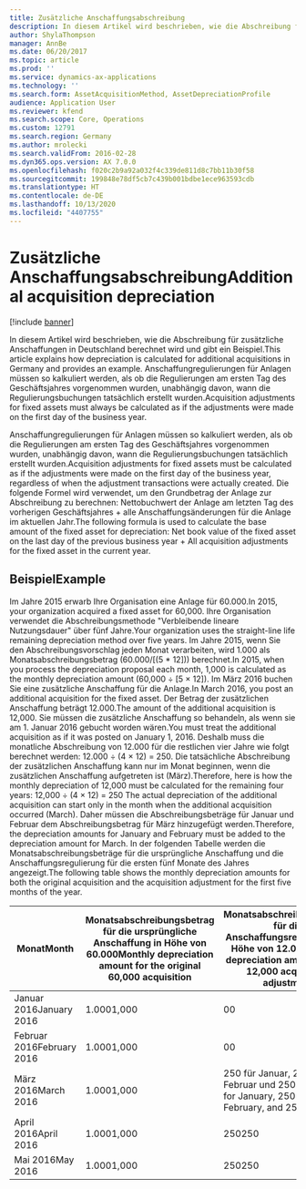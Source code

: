 ```yaml
---
title: Zusätzliche Anschaffungsabschreibung
description: In diesem Artikel wird beschrieben, wie die Abschreibung für zusätzliche Anschaffungen in Deutschland berechnet wird und gibt ein Beispiel. Anschaffungregulierungen für Anlagen müssen so kalkuliert werden, als ob die Regulierungen am ersten Tag des Geschäftsjahres vorgenommen wurden, unabhängig davon, wann die Regulierungsbuchungen tatsächlich erstellt wurden.
author: ShylaThompson
manager: AnnBe
ms.date: 06/20/2017
ms.topic: article
ms.prod: ''
ms.service: dynamics-ax-applications
ms.technology: ''
ms.search.form: AssetAcquisitionMethod, AssetDepreciationProfile
audience: Application User
ms.reviewer: kfend
ms.search.scope: Core, Operations
ms.custom: 12791
ms.search.region: Germany
ms.author: mrolecki
ms.search.validFrom: 2016-02-28
ms.dyn365.ops.version: AX 7.0.0
ms.openlocfilehash: f020c2b9a92a032f4c339de811d8c7bb11b30f58
ms.sourcegitcommit: 199848e78df5cb7c439b001bdbe1ece963593cdb
ms.translationtype: HT
ms.contentlocale: de-DE
ms.lasthandoff: 10/13/2020
ms.locfileid: "4407755"
---
```

# <a name="additional-acquisition-depreciation"></a><span data-ttu-id="ebc8c-104">Zusätzliche Anschaffungsabschreibung</span><span class="sxs-lookup"><span data-stu-id="ebc8c-104">Additional acquisition depreciation</span></span>

[!include [banner](../includes/banner.md)]

<span data-ttu-id="ebc8c-105">In diesem Artikel wird beschrieben, wie die Abschreibung für zusätzliche Anschaffungen in Deutschland berechnet wird und gibt ein Beispiel.</span><span class="sxs-lookup"><span data-stu-id="ebc8c-105">This article explains how depreciation is calculated for additional acquisitions in Germany and provides an example.</span></span> <span data-ttu-id="ebc8c-106">Anschaffungregulierungen für Anlagen müssen so kalkuliert werden, als ob die Regulierungen am ersten Tag des Geschäftsjahres vorgenommen wurden, unabhängig davon, wann die Regulierungsbuchungen tatsächlich erstellt wurden.</span><span class="sxs-lookup"><span data-stu-id="ebc8c-106">Acquisition adjustments for fixed assets must always be calculated as if the adjustments were made on the first day of the business year.</span></span>

<span data-ttu-id="ebc8c-107">Anschaffungregulierungen für Anlagen müssen so kalkuliert werden, als ob die Regulierungen am ersten Tag des Geschäftsjahres vorgenommen wurden, unabhängig davon, wann die Regulierungsbuchungen tatsächlich erstellt wurden.</span><span class="sxs-lookup"><span data-stu-id="ebc8c-107">Acquisition adjustments for fixed assets must be calculated as if the adjustments were made on the first day of the business year, regardless of when the adjustment transactions were actually created.</span></span> <span data-ttu-id="ebc8c-108">Die folgende Formel wird verwendet, um den Grundbetrag der Anlage zur Abschreibung zu berechnen: Nettobuchwert der Anlage am letzten Tag des vorherigen Geschäftsjahres + alle Anschaffungsänderungen für die Anlage im aktuellen Jahr.</span><span class="sxs-lookup"><span data-stu-id="ebc8c-108">The following formula is used to calculate the base amount of the fixed asset for depreciation: Net book value of the fixed asset on the last day of the previous business year + All acquisition adjustments for the fixed asset in the current year.</span></span>

## <a name="example"></a><span data-ttu-id="ebc8c-109">Beispiel</span><span class="sxs-lookup"><span data-stu-id="ebc8c-109">Example</span></span>
<span data-ttu-id="ebc8c-110">Im Jahre 2015 erwarb Ihre Organisation eine Anlage für 60.000.</span><span class="sxs-lookup"><span data-stu-id="ebc8c-110">In 2015, your organization acquired a fixed asset for 60,000.</span></span> <span data-ttu-id="ebc8c-111">Ihre Organisation verwendet die Abschreibungsmethode "Verbleibende lineare Nutzungsdauer" über fünf Jahre.</span><span class="sxs-lookup"><span data-stu-id="ebc8c-111">Your organization uses the straight-line life remaining depreciation method over five years.</span></span> <span data-ttu-id="ebc8c-112">Im Jahre 2015, wenn Sie den Abschreibungsvorschlag jeden Monat verarbeiten, wird 1.000 als Monatsabschreibungsbetrag (60.000/\[(5 \* 12\])) berechnet.</span><span class="sxs-lookup"><span data-stu-id="ebc8c-112">In 2015, when you process the depreciation proposal each month, 1,000 is calculated as the monthly depreciation amount (60,000 ÷ \[5 × 12\]).</span></span> <span data-ttu-id="ebc8c-113">Im März 2016 buchen Sie eine zusätzliche Anschaffung für die Anlage.</span><span class="sxs-lookup"><span data-stu-id="ebc8c-113">In March 2016, you post an additional acquisition for the fixed asset.</span></span> <span data-ttu-id="ebc8c-114">Der Betrag der zusätzlichen Anschaffung beträgt 12.000.</span><span class="sxs-lookup"><span data-stu-id="ebc8c-114">The amount of the additional acquisition is 12,000.</span></span> <span data-ttu-id="ebc8c-115">Sie müssen die zusätzliche Anschaffung so behandeln, als wenn sie am 1. Januar 2016 gebucht worden wären.</span><span class="sxs-lookup"><span data-stu-id="ebc8c-115">You must treat the additional acquisition as if it was posted on January 1, 2016.</span></span> <span data-ttu-id="ebc8c-116">Deshalb muss die monatliche Abschreibung von 12.000 für die restlichen vier Jahre wie folgt berechnet werden: 12.000 ÷ (4 × 12) = 250. Die tatsächliche Abschreibung der zusätzlichen Anschaffung kann nur im Monat beginnen, wenn die zusätzlichen Anschaffung aufgetreten ist (März).</span><span class="sxs-lookup"><span data-stu-id="ebc8c-116">Therefore, here is how the monthly depreciation of 12,000 must be calculated for the remaining four years: 12,000 ÷ (4 × 12) = 250 The actual depreciation of the additional acquisition can start only in the month when the additional acquisition occurred (March).</span></span> <span data-ttu-id="ebc8c-117">Daher müssen die Abschreibungsbeträge für Januar und Februar dem Abschreibungsbetrag für März hinzugefügt werden.</span><span class="sxs-lookup"><span data-stu-id="ebc8c-117">Therefore, the depreciation amounts for January and February must be added to the depreciation amount for March.</span></span> <span data-ttu-id="ebc8c-118">In der folgenden Tabelle werden die Monatsabschreibungsbeträge für die ursprüngliche Anschaffung und die Anschaffungsregulierung für die ersten fünf Monate des Jahres angezeigt.</span><span class="sxs-lookup"><span data-stu-id="ebc8c-118">The following table shows the monthly depreciation amounts for both the original acquisition and the acquisition adjustment for the first five months of the year.</span></span>

| <span data-ttu-id="ebc8c-119">Monat</span><span class="sxs-lookup"><span data-stu-id="ebc8c-119">Month</span></span>         | <span data-ttu-id="ebc8c-120">Monatsabschreibungsbetrag für die ursprüngliche Anschaffung in Höhe von 60.000</span><span class="sxs-lookup"><span data-stu-id="ebc8c-120">Monthly depreciation amount for the original 60,000 acquisition</span></span> | <span data-ttu-id="ebc8c-121">Monatsabschreibungsbetrag für die Anschaffungsregulierung in Höhe von 12.000</span><span class="sxs-lookup"><span data-stu-id="ebc8c-121">Monthly depreciation amount for the 12,000 acquisition adjustment</span></span> | <span data-ttu-id="ebc8c-122">Gesamtabschreibungsbetrag</span><span class="sxs-lookup"><span data-stu-id="ebc8c-122">Total depreciation amount</span></span> |
|---------------|-----------------------------------------------------------------|-------------------------------------------------------------------|---------------------------|
| <span data-ttu-id="ebc8c-123">Januar 2016</span><span class="sxs-lookup"><span data-stu-id="ebc8c-123">January 2016</span></span>  | <span data-ttu-id="ebc8c-124">1.000</span><span class="sxs-lookup"><span data-stu-id="ebc8c-124">1,000</span></span>                                                           | <span data-ttu-id="ebc8c-125">0</span><span class="sxs-lookup"><span data-stu-id="ebc8c-125">0</span></span>                                                                 | <span data-ttu-id="ebc8c-126">1.000</span><span class="sxs-lookup"><span data-stu-id="ebc8c-126">1,000</span></span>                     |
| <span data-ttu-id="ebc8c-127">Februar 2016</span><span class="sxs-lookup"><span data-stu-id="ebc8c-127">February 2016</span></span> | <span data-ttu-id="ebc8c-128">1.000</span><span class="sxs-lookup"><span data-stu-id="ebc8c-128">1,000</span></span>                                                           | <span data-ttu-id="ebc8c-129">0</span><span class="sxs-lookup"><span data-stu-id="ebc8c-129">0</span></span>                                                                 | <span data-ttu-id="ebc8c-130">1.000</span><span class="sxs-lookup"><span data-stu-id="ebc8c-130">1,000</span></span>                     |
| <span data-ttu-id="ebc8c-131">März 2016</span><span class="sxs-lookup"><span data-stu-id="ebc8c-131">March 2016</span></span>    | <span data-ttu-id="ebc8c-132">1.000</span><span class="sxs-lookup"><span data-stu-id="ebc8c-132">1,000</span></span>                                                           | <span data-ttu-id="ebc8c-133">250 für Januar, 250 für Februar und 250 für März</span><span class="sxs-lookup"><span data-stu-id="ebc8c-133">250 for January, 250 for February, and 250 for March</span></span>              | <span data-ttu-id="ebc8c-134">1,750</span><span class="sxs-lookup"><span data-stu-id="ebc8c-134">1,750</span></span>                     |
| <span data-ttu-id="ebc8c-135">April 2016</span><span class="sxs-lookup"><span data-stu-id="ebc8c-135">April 2016</span></span>    | <span data-ttu-id="ebc8c-136">1.000</span><span class="sxs-lookup"><span data-stu-id="ebc8c-136">1,000</span></span>                                                           | <span data-ttu-id="ebc8c-137">250</span><span class="sxs-lookup"><span data-stu-id="ebc8c-137">250</span></span>                                                               | <span data-ttu-id="ebc8c-138">1,250</span><span class="sxs-lookup"><span data-stu-id="ebc8c-138">1,250</span></span>                     |
| <span data-ttu-id="ebc8c-139">Mai 2016</span><span class="sxs-lookup"><span data-stu-id="ebc8c-139">May 2016</span></span>      | <span data-ttu-id="ebc8c-140">1.000</span><span class="sxs-lookup"><span data-stu-id="ebc8c-140">1,000</span></span>                                                           | <span data-ttu-id="ebc8c-141">250</span><span class="sxs-lookup"><span data-stu-id="ebc8c-141">250</span></span>                                                               | <span data-ttu-id="ebc8c-142">1,250</span><span class="sxs-lookup"><span data-stu-id="ebc8c-142">1,250</span></span>                     |





